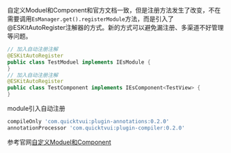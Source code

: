 自定义Moduel和Component和官方文档一致，但是注册方法发生了改变，不在需要调用`EsManager.get().registerModule`方法，而是引入了@ESKitAutoRegister注解器的方式。新的方式可以避免漏注册、多渠道不好管理等问题。  
``` java
// 加入自动注册注解
@ESKitAutoRegister
public class TestModuel implements IEsModule {
}
// 加入自动注册注解
@ESKitAutoRegister
public class TestComponent implements IEsComponent<TestView> {
}
```

module引入自动注册
``` groovy
compileOnly 'com.quicktvui:plugin-annotations:0.2.0'
annotationProcessor 'com.quicktvui:plugin-compiler:0.2.0'
```

参考官网[自定义Moduel和Component](https://quicktvui.com/zh-CN/sdk/cus_module.html)

